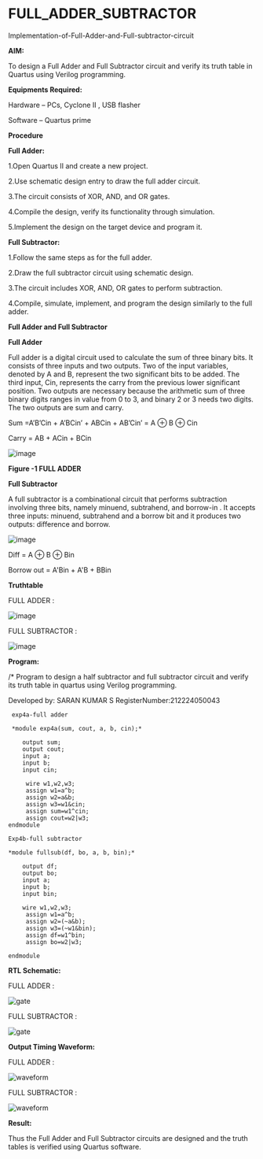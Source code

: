 # FULL_ADDER_SUBTRACTOR

Implementation-of-Full-Adder-and-Full-subtractor-circuit

**AIM:**

To design a Full Adder and Full Subtractor circuit and verify its truth table in Quartus using Verilog programming.

**Equipments Required:**

Hardware – PCs, Cyclone II , USB flasher

Software – Quartus prime

**Procedure**

**Full Adder:**

1.Open Quartus II and create a new project.

2.Use schematic design entry to draw the full adder circuit. 

3.The circuit consists of XOR, AND, and OR gates. 

4.Compile the design, verify its functionality through simulation. 

5.Implement the design on the target device and program it.


**Full Subtractor:** 

1.Follow the same steps as for the full adder.
 
2.Draw the full subtractor circuit using schematic design. 

3.The circuit includes XOR, AND, OR gates to perform subtraction. 

4.Compile, simulate, implement, and program the design similarly to the full adder.

**Full Adder and Full Subtractor**

**Full Adder**

Full adder is a digital circuit used to calculate the sum of three binary bits. It consists of three inputs and two outputs. Two of the input variables, denoted by A and B, represent the two significant bits to be added. The third input, Cin, represents the carry from the previous lower significant position. Two outputs are necessary because the arithmetic sum of three binary digits ranges in value from 0 to 3, and binary 2 or 3 needs two digits. The two outputs are sum and carry.

Sum =A’B’Cin + A’BCin’ + ABCin + AB’Cin’ = A ⊕ B ⊕ Cin 

Carry = AB + ACin + BCin

![image](https://github.com/naavaneetha/FULL_ADDER_SUBTRACTOR/assets/154305477/0f30ba51-5ffb-4198-845f-18e054f675e7)

**Figure -1 FULL ADDER**

**Full Subtractor**

A full subtractor is a combinational circuit that performs subtraction involving three bits, namely minuend, subtrahend, and borrow-in . It accepts three inputs: minuend, subtrahend and a borrow bit and it produces two outputs: difference and borrow.

![image](https://github.com/naavaneetha/FULL_ADDER_SUBTRACTOR/assets/154305477/02b24f51-ab51-4304-9ad6-7b81ffc1ead5)

Diff = A ⊕ B ⊕ Bin 

Borrow out = A'Bin + A'B + BBin

**Truthtable**

FULL ADDER :


![image](https://github.com/user-attachments/assets/14519c14-c1ed-41ab-8783-5fff6944c1a4)


FULL SUBTRACTOR :


![image](https://github.com/user-attachments/assets/6f8a9a73-b481-4eec-93bf-44bd71f92dc3)



**Program:**

/* Program to design a half subtractor and full subtractor circuit and verify its truth table in quartus using Verilog programming.

Developed by: SARAN KUMAR S
RegisterNumber:212224050043

~~~ 
 exp4a-full adder

 *module exp4a(sum, cout, a, b, cin);*

    output sum;
    output cout;
    input a;
    input b;
    input cin;

	 wire w1,w2,w3;
	 assign w1=a^b;
	 assign w2=a&b;
	 assign w3=w1&cin;
	 assign sum=w1^cin;
	 assign cout=w2|w3;
endmodule

Exp4b-full subtractor

*module fullsub(df, bo, a, b, bin);*

    output df;
    output bo;
    input a;
    input b;
    input bin;
    
	wire w1,w2,w3;
	 assign w1=a^b;
	 assign w2=(~a&b);
	 assign w3=(~w1&bin);
	 assign df=w1^bin;
	 assign bo=w2|w3;

endmodule

~~~


**RTL Schematic:**

FULL ADDER :

![gate](https://github.com/user-attachments/assets/7edf3d63-68ae-4e8e-a729-e18b2a0855b8)

FULL SUBTRACTOR :

![gate](https://github.com/user-attachments/assets/cbc417ac-a923-4b68-aadc-3b74cb6fbabe)



**Output Timing Waveform:**

FULL ADDER :

![waveform](https://github.com/user-attachments/assets/d3b55b1b-1412-46c1-aebb-c578196069bf)

FULL SUBTRACTOR :

![waveform](https://github.com/user-attachments/assets/98608df1-7b92-4c5a-88f0-2e61531bacd4)


**Result:**

Thus the Full Adder and Full Subtractor circuits are designed and the truth tables is verified using Quartus software.




